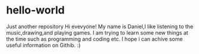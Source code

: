 # hello-world
Just another repository
Hi evevyone!
My name is Daniel,I like listening to the music,drawing,and playing games.
I am trying to learn some new things at the time such as programming and coding etc.
I hope i can achive some useful information on Githib. :)

